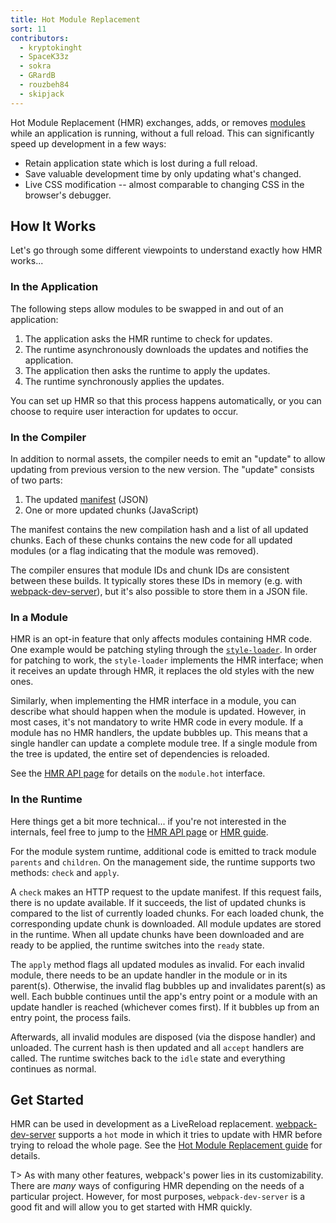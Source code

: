 ```yaml
---
title: Hot Module Replacement
sort: 11
contributors:
  - kryptokinght
  - SpaceK33z
  - sokra
  - GRardB
  - rouzbeh84
  - skipjack
---
```


Hot Module Replacement (HMR) exchanges, adds, or removes [modules](/concepts/modules/) while an application is running, without a full reload. This can significantly speed up development in a few ways:

- Retain application state which is lost during a full reload.
- Save valuable development time by only updating what's changed.
- Live CSS modification -- almost comparable to changing CSS in the browser's debugger.


## How It Works

Let's go through some different viewpoints to understand exactly how HMR works...

### In the Application

The following steps allow modules to be swapped in and out of an application:

1. The application asks the HMR runtime to check for updates.
2. The runtime asynchronously downloads the updates and notifies the application.
3. The application then asks the runtime to apply the updates.
4. The runtime synchronously applies the updates.

You can set up HMR so that this process happens automatically, or you can choose to require user interaction for updates to occur.


### In the Compiler

In addition to normal assets, the compiler needs to emit an "update" to allow updating from previous version to the new version. The "update" consists of two parts:

1. The updated [manifest](/concepts/manifest) (JSON)
2. One or more updated chunks (JavaScript)

The manifest contains the new compilation hash and a list of all updated chunks. Each of these chunks contains the new code for all updated modules (or a flag indicating that the module was removed).

The compiler ensures that module IDs and chunk IDs are consistent between these builds. It typically stores these IDs in memory (e.g. with [webpack-dev-server](/configuration/dev-server/)), but it's also possible to store them in a JSON file.


### In a Module

HMR is an opt-in feature that only affects modules containing HMR code. One example would be patching styling through the [`style-loader`](https://github.com/webpack-contrib/style-loader). In order for patching to work, the `style-loader` implements the HMR interface; when it receives an update through HMR, it replaces the old styles with the new ones.

Similarly, when implementing the HMR interface in a module, you can describe what should happen when the module is updated. However, in most cases, it's not mandatory to write HMR code in every module. If a module has no HMR handlers, the update bubbles up. This means that a single handler can update a complete module tree. If a single module from the tree is updated, the entire set of dependencies is reloaded.

See the [HMR API page](/api/hot-module-replacement) for details on the `module.hot` interface.


### In the Runtime

Here things get a bit more technical... if you're not interested in the internals, feel free to jump to the [HMR API page](/api/hot-module-replacement) or [HMR guide](/guides/hot-module-replacement).

For the module system runtime, additional code is emitted to track module `parents` and `children`. On the management side, the runtime supports two methods: `check` and `apply`.

A `check` makes an HTTP request to the update manifest. If this request fails, there is no update available. If it succeeds, the list of updated chunks is compared to the list of currently loaded chunks. For each loaded chunk, the corresponding update chunk is downloaded. All module updates are stored in the runtime. When all update chunks have been downloaded and are ready to be applied, the runtime switches into the `ready` state.

The `apply` method flags all updated modules as invalid. For each invalid module, there needs to be an update handler in the module or in its parent(s). Otherwise, the invalid flag bubbles up and invalidates parent(s) as well. Each bubble continues until the app's entry point or a module with an update handler is reached (whichever comes first). If it bubbles up from an entry point, the process fails.

Afterwards, all invalid modules are disposed (via the dispose handler) and unloaded. The current hash is then updated and all `accept` handlers are called. The runtime switches back to the `idle` state and everything continues as normal.


## Get Started

HMR can be used in development as a LiveReload replacement. [webpack-dev-server](/configuration/dev-server/) supports a `hot` mode in which it tries to update with HMR before trying to reload the whole page. See the [Hot Module Replacement guide](/guides/hot-module-replacement) for details.

T> As with many other features, webpack's power lies in its customizability. There are _many_ ways of configuring HMR depending on the needs of a particular project. However, for most purposes, `webpack-dev-server` is a good fit and will allow you to get started with HMR quickly.
